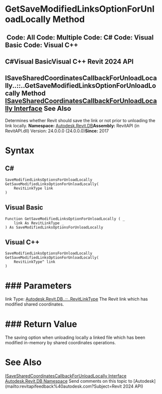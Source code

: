 # GetSaveModifiedLinksOptionForUnloadLocally Method

﻿
 Code: All Code: Multiple Code: C# Code: Visual Basic Code: Visual C++   
---  
C#Visual BasicVisual C++
Revit 2024 API  
---  
ISaveSharedCoordinatesCallbackForUnloadLocally..::..GetSaveModifiedLinksOptionForUnloadLocally Method   
[ISaveSharedCoordinatesCallbackForUnloadLocally Interface](021f9320-4a8b-d6a3-2ae3-424e4752c37b.md "ISaveSharedCoordinatesCallbackForUnloadLocally Interface") See Also  
---  
Determines whether Revit should save the link or not prior to unloading the link locally. 
**Namespace:** [Autodesk.Revit.DB](87546ba7-461b-c646-cbb1-2cb8f5bff8b2.md "Autodesk.Revit.DB Namespace")**Assembly:** RevitAPI (in RevitAPI.dll) Version: 24.0.0.0 (24.0.0.0)**Since:** 2017 
# Syntax
C#  
---  
```text
SaveModifiedLinksOptionsForUnloadLocally GetSaveModifiedLinksOptionForUnloadLocally(
	RevitLinkType link
)
```
  
Visual Basic  
---  
```text
Function GetSaveModifiedLinksOptionForUnloadLocally ( _
	link As RevitLinkType _
) As SaveModifiedLinksOptionsForUnloadLocally
```
  
Visual C++  
---  
```text
SaveModifiedLinksOptionsForUnloadLocally GetSaveModifiedLinksOptionForUnloadLocally(
	RevitLinkType^ link
)
```
  
# ### Parameters
link
    Type: [Autodesk.Revit.DB..::..RevitLinkType](2204a5ab-6476-df41-116d-23dbe3cb5407.md "RevitLinkType Class") The Revit link which has modified shared coordinates. 
# ### Return Value
The saving option when unloading locally a linked file which has been modified in-memory by shared coordinates operations. 
# See Also
[ISaveSharedCoordinatesCallbackForUnloadLocally Interface](021f9320-4a8b-d6a3-2ae3-424e4752c37b.md "ISaveSharedCoordinatesCallbackForUnloadLocally Interface")
[Autodesk.Revit.DB Namespace](87546ba7-461b-c646-cbb1-2cb8f5bff8b2.md "Autodesk.Revit.DB Namespace")
Send comments on this topic to [Autodesk](mailto:revitapifeedback%40autodesk.com?Subject=Revit 2024 API)